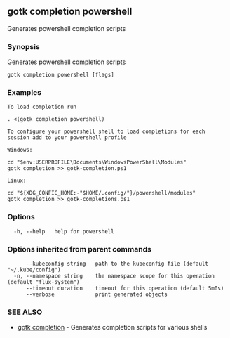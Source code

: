 ## gotk completion powershell

Generates powershell completion scripts

### Synopsis

Generates powershell completion scripts

```
gotk completion powershell [flags]
```

### Examples

```
To load completion run

. <(gotk completion powershell)

To configure your powershell shell to load completions for each session add to your powershell profile

Windows:

cd "$env:USERPROFILE\Documents\WindowsPowerShell\Modules"
gotk completion >> gotk-completion.ps1

Linux:

cd "${XDG_CONFIG_HOME:-"$HOME/.config/"}/powershell/modules"
gotk completion >> gotk-completions.ps1

```

### Options

```
  -h, --help   help for powershell
```

### Options inherited from parent commands

```
      --kubeconfig string   path to the kubeconfig file (default "~/.kube/config")
  -n, --namespace string    the namespace scope for this operation (default "flux-system")
      --timeout duration    timeout for this operation (default 5m0s)
      --verbose             print generated objects
```

### SEE ALSO

* [gotk completion](gotk_completion.md)	 - Generates completion scripts for various shells

